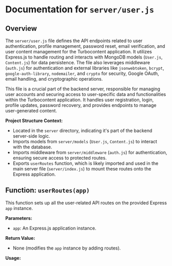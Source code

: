 # Documentation for `server/user.js`

## Overview

The `server/user.js` file defines the API endpoints related to user authentication, profile
management, password reset, email verification, and user content management for the Turbocontent
application. It utilizes Express.js to handle routing and interacts with MongoDB models (`User.js`,
`Content.js`) for data persistence. The file also leverages middleware (`auth.js`) for
authentication and external libraries like `jsonwebtoken`, `bcrypt`, `google-auth-library`,
`nodemailer`, and `crypto` for security, Google OAuth, email handling, and cryptographic operations.

This file is a crucial part of the backend server, responsible for managing user accounts and
securing access to user-specific data and functionalities within the Turbocontent application. It
handles user registration, login, profile updates, password recovery, and provides endpoints to
manage user-generated content.

**Project Structure Context:**

- Located in the `server` directory, indicating it's part of the backend server-side logic.
- Imports models from `server/models` (`User.js`, `Content.js`) to interact with the database.
- Imports middleware from `server/middleware` (`auth.js`) for authentication, ensuring secure access
  to protected routes.
- Exports `userRoutes` function, which is likely imported and used in the main server file
  (`server/index.js`) to mount these routes onto the Express application.

## Function: `userRoutes(app)`

This function sets up all the user-related API routes on the provided Express `app` instance.

**Parameters:**

- `app`: An Express.js application instance.

**Return Value:**

- None (modifies the `app` instance by adding routes).

**Usage:**
